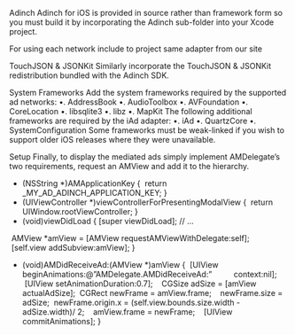 Adinch
Adinch for iOS is provided in source rather than framework form so you must build it by incorporating the Adinch sub-folder into your Xcode project.

For using each network include to project same adapter from our site

TouchJSON & JSONKit
Similarly incorporate the TouchJSON & JSONKit redistribution bundled with the Adinch SDK.

 System Frameworks
Add the system frameworks required by the supported ad networks:
	•.	AddressBook
	•.	AudioToolbox
	•.	AVFoundation
	•.	CoreLocation
	•.	libsqlite3
	•.	libz
	•.	MapKit
The following additional frameworks are required by the iAd adapter:
	•.	iAd
	•.	QuartzCore
	•.	SystemConfiguration
Some frameworks must be weak-linked if you wish to support older iOS releases where they were unavailable.

Setup
Finally, to display the mediated ads simply implement AMDelegate’s two requirements, request an AMView and add it to the hierarchy.

- (NSString *)AMApplicationKey {
 return _MY_AD_ADINCH_APPLICATION_KEY;
}
 
- (UIViewController *)viewControllerForPresentingModalView {
 return UIWindow.rootViewController;
}
 
- (void)viewDidLoad {
 [super viewDidLoad];
  // ...

 AMView *amView = [AMView requestAMViewWithDelegate:self];
 [self.view addSubview:amView];
}

- (void)AMDidReceiveAd:(AMView *)amView {
 [UIView beginAnimations:@”AMDelegate.AMDidReceiveAd:”
         context:nil];
 
 [UIView setAnimationDuration:0.7];
 
 CGSize adSize = [amView actualAdSize];
 CGRect newFrame = amView.frame;
 
 newFrame.size = adSize;
 newFrame.origin.x = (self.view.bounds.size.width - adSize.width)/ 2;
 
 amView.frame = newFrame;
 
 [UIView commitAnimations];
}